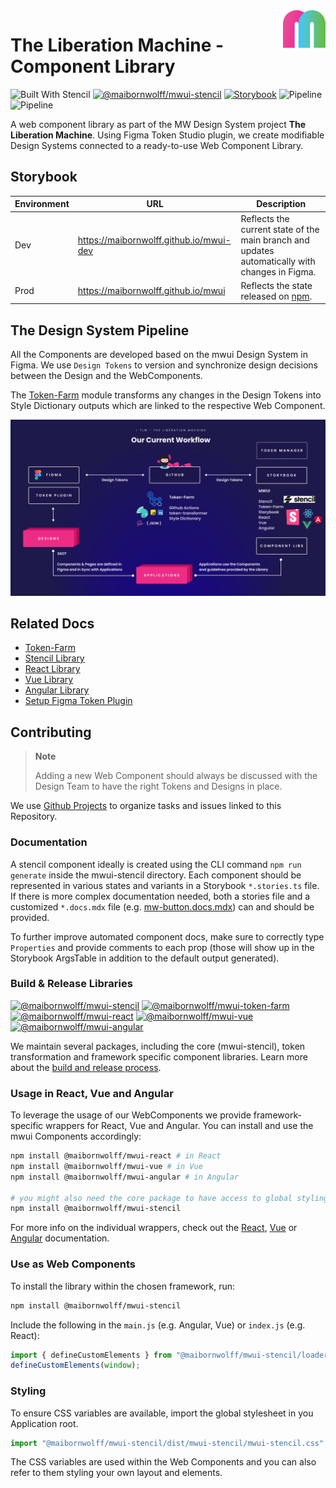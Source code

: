 <img src="./mw_logo.png" alt="maibornwolff logo" align="right" height="60">

# The Liberation Machine - Component Library

![Built With Stencil](https://img.shields.io/badge/-Built%20With%20Stencil-16161d.svg?logo=data%3Aimage%2Fsvg%2Bxml%3Bbase64%2CPD94bWwgdmVyc2lvbj0iMS4wIiBlbmNvZGluZz0idXRmLTgiPz4KPCEtLSBHZW5lcmF0b3I6IEFkb2JlIElsbHVzdHJhdG9yIDE5LjIuMSwgU1ZHIEV4cG9ydCBQbHVnLUluIC4gU1ZHIFZlcnNpb246IDYuMDAgQnVpbGQgMCkgIC0tPgo8c3ZnIHZlcnNpb249IjEuMSIgaWQ9IkxheWVyXzEiIHhtbG5zPSJodHRwOi8vd3d3LnczLm9yZy8yMDAwL3N2ZyIgeG1sbnM6eGxpbms9Imh0dHA6Ly93d3cudzMub3JnLzE5OTkveGxpbmsiIHg9IjBweCIgeT0iMHB4IgoJIHZpZXdCb3g9IjAgMCA1MTIgNTEyIiBzdHlsZT0iZW5hYmxlLWJhY2tncm91bmQ6bmV3IDAgMCA1MTIgNTEyOyIgeG1sOnNwYWNlPSJwcmVzZXJ2ZSI%2BCjxzdHlsZSB0eXBlPSJ0ZXh0L2NzcyI%2BCgkuc3Qwe2ZpbGw6I0ZGRkZGRjt9Cjwvc3R5bGU%2BCjxwYXRoIGNsYXNzPSJzdDAiIGQ9Ik00MjQuNywzNzMuOWMwLDM3LjYtNTUuMSw2OC42LTkyLjcsNjguNkgxODAuNGMtMzcuOSwwLTkyLjctMzAuNy05Mi43LTY4LjZ2LTMuNmgzMzYuOVYzNzMuOXoiLz4KPHBhdGggY2xhc3M9InN0MCIgZD0iTTQyNC43LDI5Mi4xSDE4MC40Yy0zNy42LDAtOTIuNy0zMS05Mi43LTY4LjZ2LTMuNkgzMzJjMzcuNiwwLDkyLjcsMzEsOTIuNyw2OC42VjI5Mi4xeiIvPgo8cGF0aCBjbGFzcz0ic3QwIiBkPSJNNDI0LjcsMTQxLjdIODcuN3YtMy42YzAtMzcuNiw1NC44LTY4LjYsOTIuNy02OC42SDMzMmMzNy45LDAsOTIuNywzMC43LDkyLjcsNjguNlYxNDEuN3oiLz4KPC9zdmc%2BCg%3D%3D&colorA=16161d&style=flat-square)
[![@maibornwolff/mwui-stencil](https://img.shields.io/npm/v/@maibornwolff/mwui-stencil?color=blue)](https://www.npmjs.com/package/@maibornwolff/mwui-stencil)
[![Storybook](https://raw.githubusercontent.com/storybookjs/brand/master/badge/badge-storybook.svg?sanitize=true)](https://maibornwolff.github.io/mwui-dev)
![Pipeline](https://github.com/MaibornWolff/mwui/actions/workflows/main-build.yml/badge.svg)
![Pipeline](https://github.com/MaibornWolff/mwui/actions/workflows/release-build.yml/badge.svg)

A web component library as part of the MW Design System project <strong>The Liberation Machine</strong>. Using Figma Token Studio plugin, we create modifiable Design Systems connected to a ready-to-use Web Component Library.

## Storybook

| Environment | URL                                     | Description                                                                                    |
| ----------- | --------------------------------------- | ---------------------------------------------------------------------------------------------- |
| Dev         | https://maibornwolff.github.io/mwui-dev | Reflects the current state of the main branch and updates automatically with changes in Figma. |
| Prod        | https://maibornwolff.github.io/mwui     | Reflects the state released on [npm](https://www.npmjs.com/search?q=%40maibornwolff%2Fmwui).   |

## The Design System Pipeline

All the Components are developed based on the mwui Design System in Figma. We use `Design Tokens` to version and synchronize design decisions between the Design and the WebComponents.

The [Token-Farm](mwui-token-farm/README.md) module transforms any changes in the Design Tokens into Style Dictionary outputs which are linked to the respective Web Component.

![TLM Workflow - Design System Pipeline](tlm_overview.png "TLM Workflow")

## Related Docs

-   [Token-Farm](mwui-token-farm/README.md)
-   [Stencil Library](mwui-stencil/README.md)
-   [React Library](mwui-react/README.md)
-   [Vue Library](mwui-vue/README.md)
-   [Angular Library](mwui-angular/README.md)
-   [Setup Figma Token Plugin](token-plugin.md)

## Contributing

> **Note**
>
> Adding a new Web Component should always be discussed with the Design Team to have the right Tokens and Designs in place.

We use [Github Projects](https://github.com/orgs/MaibornWolff/projects/4/views/1) to organize tasks and issues linked to this Repository.

### Documentation

A stencil component ideally is created using the CLI command `npm run generate` inside the mwui-stencil directory. Each component should be represented in various states and variants in a Storybook `*.stories.ts` file. If there is more complex documentation needed, both a stories file and a customized `*.docs.mdx` file (e.g. [mw-button.docs.mdx](https://github.com/MaibornWolff/mwui/blob/main/mwui-stencil/src/components/mw-button/mw-button.docs.mdx)) can and should be provided.

To further improve automated component docs, make sure to correctly type `Properties` and provide comments to each prop (those will show up in the Storybook ArgsTable in addition to the default output generated).

### Build & Release Libraries

[![@maibornwolff/mwui-stencil](https://img.shields.io/npm/v/@maibornwolff/mwui-stencil?color=green)](https://www.npmjs.com/package/@maibornwolff/mwui-stencil)
[![@maibornwolff/mwui-token-farm](https://img.shields.io/npm/v/@maibornwolff/mwui-token-farm?color=green)](https://www.npmjs.com/package/@maibornwolff/mwui-token-farm)
[![@maibornwolff/mwui-react](https://img.shields.io/npm/v/@maibornwolff/mwui-react?color=blue)](https://www.npmjs.com/package/@maibornwolff/mwui-react)
[![@maibornwolff/mwui-vue](https://img.shields.io/npm/v/@maibornwolff/mwui-vue?color=blue)](https://www.npmjs.com/package/@maibornwolff/mwui-vue)
[![@maibornwolff/mwui-angular](https://img.shields.io/npm/v/@maibornwolff/mwui-angular?color=blue)](https://www.npmjs.com/package/@maibornwolff/mwui-angular)

We maintain several packages, including the core (mwui-stencil), token transformation and framework specific component libraries. Learn more about the [build and release process](./release.md).

### Usage in React, Vue and Angular

To leverage the usage of our WebComponents we provide framework-specific wrappers for React, Vue and Angular. You can install and use the mwui Components accordingly:

```bash
npm install @maibornwolff/mwui-react # in React
npm install @maibornwolff/mwui-vue # in Vue
npm install @maibornwolff/mwui-angular # in Angular

# you might also need the core package to have access to global stylings, see [React](mwui-react/README.md) for more information.
npm install @maibornwolff/mwui-stencil
```

For more info on the individual wrappers, check out the [React](mwui-react/README.md), [Vue](mwui-vue/README.md) or [Angular](mwui-angular/README.md) documentation.

### Use as Web Components

To install the library within the chosen framework, run:

```bash
npm install @maibornwolff/mwui-stencil
```

Include the following in the `main.js` (e.g. Angular, Vue) or `index.js` (e.g. React):

```JavaScript
import { defineCustomElements } from "@maibornwolff/mwui-stencil/loader";
defineCustomElements(window);
```

### Styling

To ensure CSS variables are available, import the global stylesheet in you Application root.

```javascript
import "@maibornwolff/mwui-stencil/dist/mwui-stencil/mwui-stencil.css";
```

The CSS variables are used within the Web Components and you can also refer to them styling your own layout and elements.
